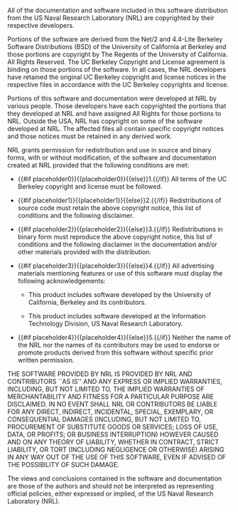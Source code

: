 All of the documentation and software included in this software distribution from the US Naval Research Laboratory (NRL) are copyrighted by their respective developers.

Portions of the software are derived from the Net/2 and 4.4-Lite Berkeley Software Distributions (BSD) of the University of California at Berkeley and those portions are copyright by The Regents of the University of California. All Rights Reserved. The UC Berkeley Copyright and License agreement is binding on those portions of the software. In all cases, the NRL developers have retained the original UC Berkeley copyright and license notices in the respective files in accordance with the UC Berkeley copyrights and license.

Portions of this software and documentation were developed at NRL by various people. Those developers have each copyrighted the portions that they developed at NRL and have assigned All Rights for those portions to NRL. Outside the USA, NRL has copyright on some of the software developed at NRL. The affected files all contain specific copyright notices and those notices must be retained in any derived work.

NRL grants permission for redistribution and use in source and binary forms, with or without modification, of the software and documentation created at NRL provided that the following conditions are met:

* {{#if placeholder0}}{{placeholder0}}{{else}}1.{{/if}} All terms of the UC Berkeley copyright and license must be followed.
* {{#if placeholder1}}{{placeholder1}}{{else}}2.{{/if}} Redistributions of source code must retain the above copyright notice, this list of conditions and the following disclaimer.
* {{#if placeholder2}}{{placeholder2}}{{else}}3.{{/if}} Redistributions in binary form must reproduce the above copyright notice, this list of conditions and the following disclaimer in the documentation and/or other materials provided with the distribution.
* {{#if placeholder3}}{{placeholder3}}{{else}}4.{{/if}} All advertising materials mentioning features or use of this software must display the following acknowledgements:
  * This product includes software developed by the University of California, Berkeley and its contributors.

  * This product includes software developed at the Information Technology Division, US Naval Research Laboratory.

* {{#if placeholder4}}{{placeholder4}}{{else}}5.{{/if}} Neither the name of the NRL nor the names of its contributors may be used to endorse or promote products derived from this software without specific prior written permission.

THE SOFTWARE PROVIDED BY NRL IS PROVIDED BY NRL AND CONTRIBUTORS ``AS IS'' AND ANY EXPRESS OR IMPLIED WARRANTIES, INCLUDING, BUT NOT LIMITED TO, THE IMPLIED WARRANTIES OF MERCHANTABILITY AND FITNESS FOR A PARTICULAR PURPOSE ARE DISCLAIMED. IN NO EVENT SHALL NRL OR CONTRIBUTORS BE LIABLE FOR ANY DIRECT, INDIRECT, INCIDENTAL, SPECIAL, EXEMPLARY, OR CONSEQUENTIAL DAMAGES (INCLUDING, BUT NOT LIMITED TO, PROCUREMENT OF SUBSTITUTE GOODS OR SERVICES; LOSS OF USE, DATA, OR PROFITS; OR BUSINESS INTERRUPTION) HOWEVER CAUSED AND ON ANY THEORY OF LIABILITY, WHETHER IN CONTRACT, STRICT LIABILITY, OR TORT (INCLUDING NEGLIGENCE OR OTHERWISE) ARISING IN ANY WAY OUT OF THE USE OF THIS SOFTWARE, EVEN IF ADVISED OF THE POSSIBILITY OF SUCH DAMAGE.

The views and conclusions contained in the software and documentation are those of the authors and should not be interpreted as representing official policies, either expressed or implied, of the US Naval Research Laboratory (NRL).